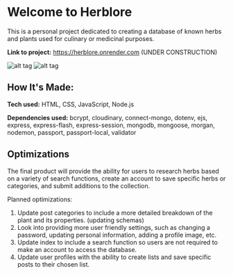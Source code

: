 # Welcome to Herblore
This is a personal project dedicated to creating a database of known herbs and plants used for culinary or medicinal purposes. 

**Link to project:** https://herblore.onrender.com (UNDER CONSTRUCTION)

![alt tag](https://tedsgardens.com/wp-content/uploads/2021/05/herb-GIF.gif)
![alt tag]('/imgs/logo.png')

## How It's Made:

**Tech used:** HTML, CSS, JavaScript, Node.js

**Dependencies used:** bcrypt, cloudinary, connect-mongo, dotenv, ejs, express, express-flash, express-session, mongodb, mongoose, morgan, nodemon, passport, passport-local, validator

## Optimizations

The final product will provide the ability for users to research herbs based on a variety of search functions, create an account to save specific herbs or categories, and submit additions to the collection. 

Planned optimizations: 
1. Update post categories to include a more detailed breakdown of the plant and its properties. (updating schemas)
2. Look into providing more user friendly settings, such as changing a password, updating personal information, adding a profile image, etc. 
3. Update index to include a search function so users are not required to make an account to access the database.
4. Update user profiles with the ability to create lists and save specific posts to their chosen list. 